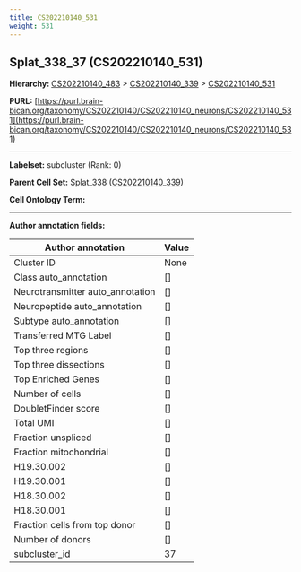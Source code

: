 ```yaml
---
title: CS202210140_531
weight: 531
---
```

## Splat_338_37 (CS202210140_531)
<b>Hierarchy: </b>
[CS202210140_483](../CS202210140_483) >
[CS202210140_339](../CS202210140_339) >
[CS202210140_531](../CS202210140_531)

**PURL:** [https://purl.brain-bican.org/taxonomy/CS202210140/CS202210140_neurons/CS202210140_531](https://purl.brain-bican.org/taxonomy/CS202210140/CS202210140_neurons/CS202210140_531)

---


**Labelset:** subcluster (Rank: 0)

**Parent Cell Set:** Splat_338 ([CS202210140_339](../CS202210140_339))



**Cell Ontology Term:** 

[MARKER GENES.]: #


---

[TRANSFERRED ANNOTATIONS.]: #


[AUTHOR ANNOTATION FIELDS.]: #


**Author annotation fields:**

| Author annotation | Value |
|-------------------|-------|
|Cluster ID|None|
|Class auto_annotation|[]|
|Neurotransmitter auto_annotation|[]|
|Neuropeptide auto_annotation|[]|
|Subtype auto_annotation|[]|
|Transferred MTG Label|[]|
|Top three regions|[]|
|Top three dissections|[]|
|Top Enriched Genes|[]|
|Number of cells|[]|
|DoubletFinder score|[]|
|Total UMI|[]|
|Fraction unspliced|[]|
|Fraction mitochondrial|[]|
|H19.30.002|[]|
|H19.30.001|[]|
|H18.30.002|[]|
|H18.30.001|[]|
|Fraction cells from top donor|[]|
|Number of donors|[]|
|subcluster_id|37|
